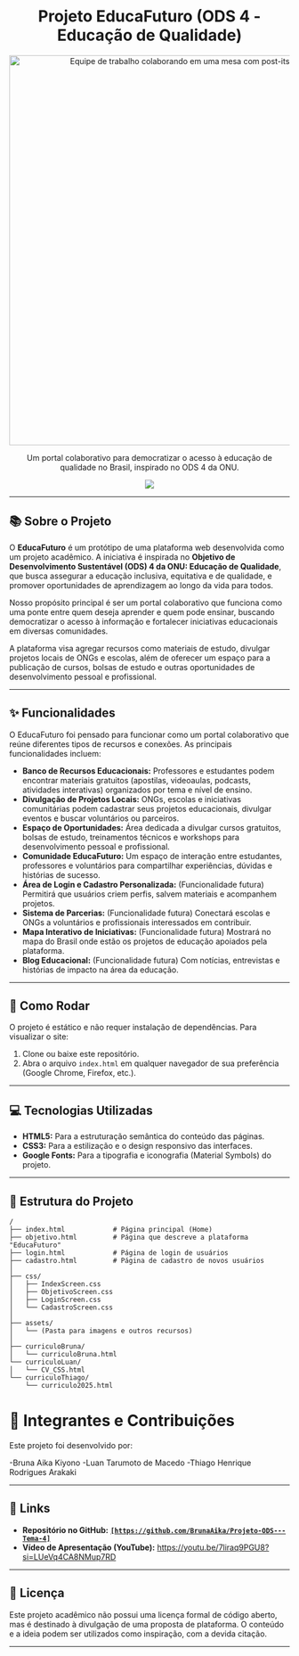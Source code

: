 <h1 align="center">
    Projeto EducaFuturo (ODS 4 - Educação de Qualidade)
</h1>

<p align="center">
    <img loading="lazy" src="https://images.pexels.com/photos/3184339/pexels-photo-3184339.jpeg?auto=compress&cs=tinysrgb&w=1260&h=750&dpr=1" alt="Equipe de trabalho colaborando em uma mesa com post-its e um notebook" width="700">
</p>

<p align="center">
   Um portal colaborativo para democratizar o acesso à educação de qualidade no Brasil, inspirado no ODS 4 da ONU.
</p>

<p align="center">
    <img loading="lazy" src="http://img.shields.io/static/v1?label=STATUS&message=EM%20DESENVOLVIMENTO&color=GREEN&style=for-the-badge"/>
</p>

---

## 📚 Sobre o Projeto

O **EducaFuturo** é um protótipo de uma plataforma web desenvolvida como um projeto acadêmico. A iniciativa é inspirada no **Objetivo de Desenvolvimento Sustentável (ODS) 4 da ONU: Educação de Qualidade**, que busca assegurar a educação inclusiva, equitativa e de qualidade, e promover oportunidades de aprendizagem ao longo da vida para todos.

Nosso propósito principal é ser um portal colaborativo que funciona como uma ponte entre quem deseja aprender e quem pode ensinar, buscando democratizar o acesso à informação e fortalecer iniciativas educacionais em diversas comunidades.

A plataforma visa agregar recursos como materiais de estudo, divulgar projetos locais de ONGs e escolas, além de oferecer um espaço para a publicação de cursos, bolsas de estudo e outras oportunidades de desenvolvimento pessoal e profissional.

---

## ✨ Funcionalidades

O EducaFuturo foi pensado para funcionar como um portal colaborativo que reúne diferentes tipos de recursos e conexões. As principais funcionalidades incluem:

* **Banco de Recursos Educacionais:** Professores e estudantes podem encontrar materiais gratuitos (apostilas, videoaulas, podcasts, atividades interativas) organizados por tema e nível de ensino.
* **Divulgação de Projetos Locais:** ONGs, escolas e iniciativas comunitárias podem cadastrar seus projetos educacionais, divulgar eventos e buscar voluntários ou parceiros.
* **Espaço de Oportunidades:** Área dedicada a divulgar cursos gratuitos, bolsas de estudo, treinamentos técnicos e workshops para desenvolvimento pessoal e profissional.
* **Comunidade EducaFuturo:** Um espaço de interação entre estudantes, professores e voluntários para compartilhar experiências, dúvidas e histórias de sucesso.
* **Área de Login e Cadastro Personalizada:** (Funcionalidade futura) Permitirá que usuários criem perfis, salvem materiais e acompanhem projetos.
* **Sistema de Parcerias:** (Funcionalidade futura) Conectará escolas e ONGs a voluntários e profissionais interessados em contribuir.
* **Mapa Interativo de Iniciativas:** (Funcionalidade futura) Mostrará no mapa do Brasil onde estão os projetos de educação apoiados pela plataforma.
* **Blog Educacional:** (Funcionalidade futura) Com notícias, entrevistas e histórias de impacto na área da educação.

---

## 🚀 Como Rodar

O projeto é estático e não requer instalação de dependências. Para visualizar o site:

1.  Clone ou baixe este repositório.
2.  Abra o arquivo `index.html` em qualquer navegador de sua preferência (Google Chrome, Firefox, etc.).

---

## 💻 Tecnologias Utilizadas

* **HTML5:** Para a estruturação semântica do conteúdo das páginas.
* **CSS3:** Para a estilização e o design responsivo das interfaces.
* **Google Fonts:** Para a tipografia e iconografia (Material Symbols) do projeto.

---

## 📁 Estrutura do Projeto
```
/
├── index.html            # Página principal (Home)
├── objetivo.html         # Página que descreve a plataforma "EducaFuturo"
├── login.html            # Página de login de usuários
├── cadastro.html         # Página de cadastro de novos usuários
│
├── css/
│   ├── IndexScreen.css
│   ├── ObjetivoScreen.css
│   ├── LoginScreen.css
│   └── CadastroScreen.css
│
├── assets/
│   └── (Pasta para imagens e outros recursos)
│
├── curriculoBruna/
│   └── curriculoBruna.html
└── curriculoLuan/
│   └── CV_CSS.html
└── curriculoThiago/
    └── curriculo2025.html
```

# 👥 Integrantes e Contribuições

Este projeto foi desenvolvido por:

-Bruna Aika Kiyono
-Luan Tarumoto de Macedo
-Thiago Henrique Rodrigues Arakaki

---

## 🔗 Links

* **Repositório no GitHub:** [**`[https://github.com/BrunaAika/Projeto-ODS---Tema-4]`**](`[https://github.com/BrunaAika/Projeto-ODS---Tema-4]`)
* **Vídeo de Apresentação (YouTube):** https://youtu.be/7liraq9PGU8?si=LUeVq4CA8NMup7RD

---

## 📄 Licença

Este projeto acadêmico não possui uma licença formal de código aberto, mas é destinado à divulgação de uma proposta de plataforma. O conteúdo e a ideia podem ser utilizados como inspiração, com a devida citação.

---
